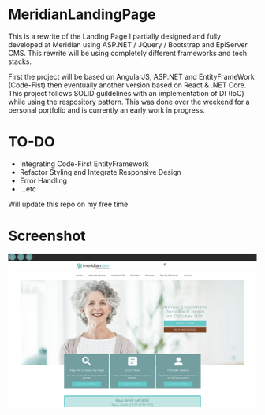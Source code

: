 # MeridianLandingPage

This is a rewrite of the Landing Page I partially designed and fully developed at Meridian using ASP.NET / JQuery / Bootstrap and EpiServer CMS.
This rewrite will be using completely different frameworks and tech stacks.

First the project will be based on AngularJS, ASP.NET and EntityFrameWork (Code-Fist) then eventually another version based on React & .NET Core.
This project follows SOLID guildelines with an implementation of DI (IoC) while using the respository pattern.
This was done over the weekend for a personal portfolio and is currently an early work in progress.

# TO-DO
- Integrating Code-First EntityFramework
- Refactor Styling and Integrate Responsive Design
- Error Handling
- ...etc

Will update this repo on my free time.


# Screenshot
![Screenshot](Meridian/Docs/wip.png)
